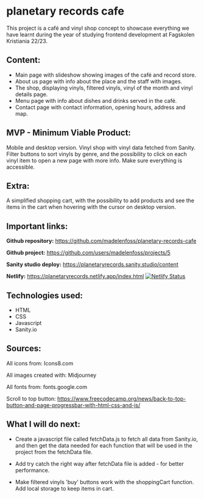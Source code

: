 # planetary records cafe

This project is a café and vinyl shop concept to showcase everything we have learnt during the year of studying frontend development at Fagskolen Kristiania 22/23.

## Content:

- Main page with slideshow showing images of the café and record store.
- About us page with info about the place and the staff with images.
- The shop, displaying vinyls, filtered vinyls, vinyl of the month and vinyl details page.
- Menu page with info about dishes and drinks served in the café.
- Contact page with contact information, opening hours, address and map.

## MVP - Minimum Viable Product:

Mobile and desktop version.
Vinyl shop with vinyl data fetched from Sanity.
Filter buttons to sort vinyls by genre, and the possibility 
to click on each vinyl item to open a new page with more info.
Make sure everything is accessible.

## Extra: 

A simplified shopping cart, with the possibility to add 
products and see the items in the cart when hovering with 
the cursor on desktop version.

## Important links:

**Github repository:**
https://github.com/madelenfoss/planetary-records-cafe

**Github project:**
https://github.com/users/madelenfoss/projects/5

**Sanity studio deploy:**
https://planetaryrecords.sanity.studio/content

**Netlify:**
https://planetaryrecords.netlify.app/index.html
[![Netlify Status](https://api.netlify.com/api/v1/badges/a93bc08d-0c64-4116-aabf-26da4657c8d9/deploy-status)](https://app.netlify.com/sites/planetaryrecords/deploys)

## Technologies used:
- HTML
- CSS
- Javascript
- Sanity.io

## Sources:

All icons from:
Icons8.com

All images created with:
Midjourney

All fonts from:
fonts.google.com

Scroll to top button:
https://www.freecodecamp.org/news/back-to-top-button-and-page-progressbar-with-html-css-and-js/

## What I will do next:

- Create a javascript file called fetchData.js to fetch all data from Sanity.io, and then get the data needed for each function that will be used in the project from the fetchData file.

- Add try catch the right way after fetchData file is added - for better performance.

- Make filtered vinyls 'buy' buttons work with the shoppingCart function.
Add local storage to keep items in cart.